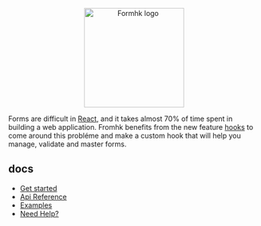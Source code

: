<p align="center">
  <a href="#">
    <a href='http://redux.js.org'><img src='https://github.com/reyx7/formhk/blob/master/website/static/img/logo.png?raw=true' height='200' alt='Formhk logo' aria-label='formhk.js.org' /></a>
  </a>
</p>

Forms are difficult in [React](https://reactjs.org), and it takes almost 70% of time spent in building a web application. Fromhk benefits from the new feature [hooks](https://reactjs.org/docs/hooks-intro.html) to come around this probléme and make a custom hook that will help you manage, validate and master forms.

## docs
- [Get started]()
- [Api Reference]()
- [Examples]()
- [Need Help?]()
